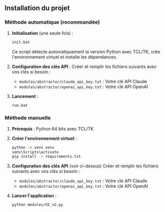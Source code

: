 ## Installation du projet

### Méthode automatique (recommandée)

1. **Initialisation** (une seule fois) :
   ```bash
   init.bat
   ```
   Ce script détecte automatiquement la version Python avec TCL/TK, crée l'environnement virtuel et installe les dépendances.

2. **Configuration des clés API** :
   Créer et remplir les fichiers suivants avec vos clés si besoin :
   - `modules/abstractor/claude_api_key.txt` : Votre clé API Claude
   - `modules/abstractor/openai_api_key.txt` : Votre clé API OpenAI

3. **Lancement** :
   ```bash
   run.bat
   ```

### Méthode manuelle

1. **Prérequis** : Python 64 bits avec TCL/TK

2. **Créer l'environnement virtuel** :
   ```bash
   python -m venv venv
   venv\Scripts\activate
   pip install -r requirements.txt
   ```

3. **Configuration des clés API** (voir ci-dessus)
   Créer et remplir les fichiers suivants avec vos clés si besoin :
   - `modules/abstractor/claude_api_key.txt` : Votre clé API Claude
   - `modules/abstractor/openai_api_key.txt` : Votre clé API OpenAI
4. **Lancer l'application** :
   ```bash
   python modules/UI_v2.py
   ```